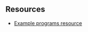 
Resources
-----------

* [Example programs resource][1]

[1]: https://www.programiz.com/c-programming/library-function/math.h/sinh
